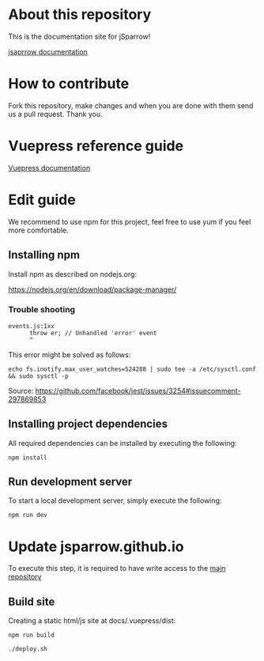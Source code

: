 # About this repository

This is the documentation site for jSparrow!

[jsaprrow documentation](http://jsparrow.github.io)

# How to contribute

Fork this repository, make changes and when you are done with them send us a pull request. Thank you.

# Vuepress reference guide

[Vuepress documentation](https://vuepress.vuejs.org/guide/)

# Edit guide

We recommend to use npm for this project, feel free to use yum if you feel more comfortable.

## Installing npm

Install npm as described on nodejs.org:

https://nodejs.org/en/download/package-manager/

### Trouble shooting

```
events.js:1xx
      throw er; // Unhandled 'error' event
      ^
```

This error might be solved as follows:

```
echo fs.inotify.max_user_watches=524288 | sudo tee -a /etc/sysctl.conf && sudo sysctl -p
```

Source: https://github.com/facebook/jest/issues/3254#issuecomment-297869853

## Installing project dependencies

All required dependencies can be installed by executing the following:

```
npm install
```

## Run development server

To start a local development server, simply execute the following:

```
npm run dev
```

# Update jsparrow.github.io

To execute this step, it is required to have write access to the [main repository](https://github.com/Jsparrow/jsparrow.github.io)

## Build site

Creating a static html/js site at docs/.vuepress/dist:

```
npm run build

./deploy.sh
```
